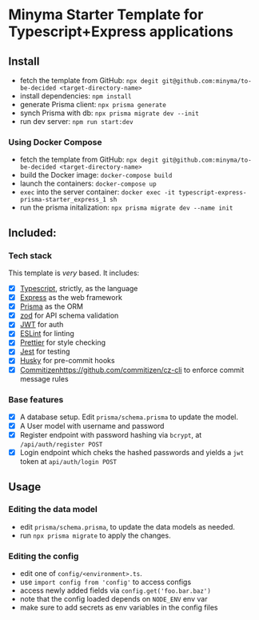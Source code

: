 # Minyma Starter Template for Typescript+Express applications

## Install

- fetch the template from GitHub: `npx degit git@github.com:minyma/to-be-decided <target-directory-name>`
- install dependencies: `npm install`
- generate Prisma client: `npx prisma generate`
- synch Prisma with db: `npx prisma migrate dev --init`
- run dev server: `npm run start:dev`

### Using Docker Compose
- fetch the template from GitHub: `npx degit git@github.com:minyma/to-be-decided <target-directory-name>`
- build the Docker image: `docker-compose build`
- launch the containers: `docker-compose up`
- `exec` into the server container: `docker exec -it typescript-express-prisma-starter_express_1 sh`
- run the prisma initalization: `npx prisma migrate dev --name init`

## Included:

### Tech stack

This template is _very_ based. It includes:

- [x] [Typescript](https://www.typescriptlang.org/), strictly, as the language
- [x] [Express](https://expressjs.com/) as the web framework
- [x] [Prisma](https://www.prisma.io/) as the ORM
- [x] [zod](https://zod.dev/) for API schema validation
- [x] [JWT](https://jwt.io/) for auth
- [x] [ESLint](https://eslint.org/) for linting
- [x] [Prettier](https://prettier.io/) for style checking
- [x] [Jest](https://jestjs.io/) for testing
- [x] [Husky](https://typicode.github.io/husky/#/) for pre-commit hooks
- [x] [Commitizen]()https://github.com/commitizen/cz-cli to enforce commit message rules

### Base features

- [x] A database setup. Edit `prisma/schema.prisma` to update the model.
- [x] A User model with username and password
- [x] Register endpoint with password hashing via `bcrypt`, at `/api/auth/register POST`
- [x] Login endpoint which cheks the hashed passwords and yields a `jwt` token at `api/auth/login POST`

## Usage

### Editing the data model

- edit `prisma/schema.prisma`, to update the data models as needed.
- run `npx prisma migrate` to apply the changes.

### Editing the config

- edit one of `config/<environment>.ts`.
- use `import config from 'config'` to access configs
- access newly added fields via `config.get('foo.bar.baz')`
- note that the config loaded depends on `NODE_ENV` env var
- make sure to add secrets as env variables in the config files
